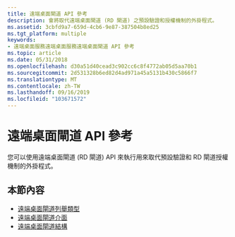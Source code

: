 ```yaml
---
title: 遠端桌面閘道 API 參考
description: 會將取代遠端桌面閘道 (RD 閘道) 之預設驗證和授權機制的外掛程式。
ms.assetid: 3cbfd9a7-659d-4cb6-9e87-387504b8ed25
ms.tgt_platform: multiple
keywords:
- 遠端桌面服務遠端桌面服務遠端桌面閘道 API 參考
ms.topic: article
ms.date: 05/31/2018
ms.openlocfilehash: d30a51d40cead3c902cc6c8f4772ab05d5aa70b1
ms.sourcegitcommit: 2d531328b6ed82d4ad971a45a5131b430c5866f7
ms.translationtype: MT
ms.contentlocale: zh-TW
ms.lasthandoff: 09/16/2019
ms.locfileid: "103671572"
---
```

# <a name="remote-desktop-gateway-api-reference"></a>遠端桌面閘道 API 參考

您可以使用遠端桌面閘道 (RD 閘道) API 來執行用來取代預設驗證和 RD 閘道授權機制的外掛程式。

## <a name="in-this-section"></a>本節內容

-   [遠端桌面閘道列舉類型](remote-desktop-gateway-enumeration-types.md)
-   [遠端桌面閘道介面](remote-desktop-gateway-interfaces.md)
-   [遠端桌面閘道結構](remote-desktop-gateway-structures.md)

 

 





